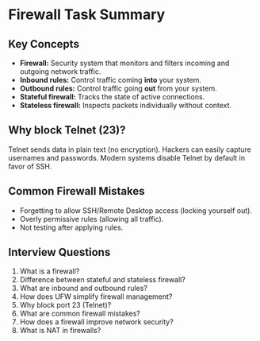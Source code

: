 # Firewall Task Summary

## Key Concepts
- **Firewall:** Security system that monitors and filters incoming and outgoing network traffic.
- **Inbound rules:** Control traffic coming **into** your system.
- **Outbound rules:** Control traffic going **out** from your system.
- **Stateful firewall:** Tracks the state of active connections.
- **Stateless firewall:** Inspects packets individually without context.

## Why block Telnet (23)?
Telnet sends data in plain text (no encryption). Hackers can easily capture usernames and passwords. Modern systems disable Telnet by default in favor of SSH.

## Common Firewall Mistakes
- Forgetting to allow SSH/Remote Desktop access (locking yourself out).
- Overly permissive rules (allowing all traffic).
- Not testing after applying rules.

## Interview Questions
1. What is a firewall?
2. Difference between stateful and stateless firewall?
3. What are inbound and outbound rules?
4. How does UFW simplify firewall management?
5. Why block port 23 (Telnet)?
6. What are common firewall mistakes?
7. How does a firewall improve network security?
8. What is NAT in firewalls?
